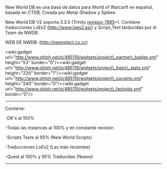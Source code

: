 New World DB es una base de datos para World of Warcarft en español, basada en CTDB. Creada por Metal-Shadow y Spikee.

New World DB V2 soporta 3.3.5 (Trinity [revision 7895](https://code.google.com/p/nwdb/source/detail?r=7895)+). Contiene traducciones LoEs2 (http://www.loes2.es/) y Script\_Text tarducidas por el Team de NWDB.

WEB DE NWDB: (http://nwproject.co.cc)

&lt;wiki:gadget url="http://www.ohloh.net/p/485119/widgets/project\_partner\_badge.xml" height="53" border="0"/&gt;&lt;wiki:gadget url="http://www.ohloh.net/p/485119/widgets/project\_basic\_stats.xml" height="220" border="1"/&gt;&lt;wiki:gadget url="http://www.ohloh.net/p/485119/widgets/project\_cocomo.xml" height="240" border="0"/&gt;&lt;wiki:gadget url="http://www.ohloh.net/p/485119/widgets/project\_factoids.xml" border="0"/&gt;

---


Contiene:

-DK's al 100%

-Todas las instances al 100% y en constante revisión

-Scripts Texts al 95% (New World Scripts)

-Traducciones LoEs2 (Las más recientes)

-Quest al 100% y 95% Traducidas (Nuevo)



---

